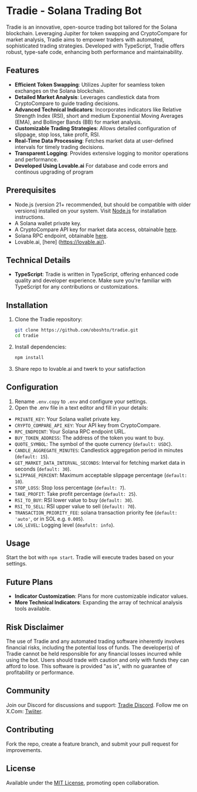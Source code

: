 # Tradie - Solana Trading Bot

Tradie is an innovative, open-source trading bot tailored for the Solana blockchain. Leveraging Jupiter for token swapping and CryptoCompare for market analysis, Tradie aims to empower traders with automated, sophisticated trading strategies. Developed with TypeScript, Tradie offers robust, type-safe code, enhancing both performance and maintainability.

## Features

- **Efficient Token Swapping**: Utilizes Jupiter for seamless token exchanges on the Solana blockchain.
- **Detailed Market Analysis**: Leverages candlestick data from CryptoCompare to guide trading decisions.
- **Advanced Technical Indicators**: Incorporates indicators like Relative Strength Index (RSI), short and medium Exponential Moving Averages (EMA), and Bollinger Bands (BB) for market analysis.
- **Customizable Trading Strategies**: Allows detailed configuration of slippage, stop loss, take profit, RSI.
- **Real-Time Data Processing**: Fetches market data at user-defined intervals for timely trading decisions.
- **Transparent Logging**: Provides extensive logging to monitor operations and performance.
- **Developed Using Lovable.ai** For database and code errors and continous upgrading of program

## Prerequisites

- Node.js (version 21+ recommended, but should be compatible with older versions) installed on your system. Visit [Node.js](https://nodejs.org/) for installation instructions.
- A Solana wallet private key.
- A CryptoCompare API key for market data access, obtainable [here](https://www.cryptocompare.com/cryptopian/api-keys).
- Solana RPC endpoint, obtainable [here](https://quicknodes.com/).
- Lovable.ai, [here] (https://lovable.ai/).

## Technical Details

- **TypeScript**: Tradie is written in TypeScript, offering enhanced code quality and developer experience. Make sure you're familiar with TypeScript for any contributions or customizations.

## Installation

1. Clone the Tradie repository:
   ```bash
   git clone https://github.com/oboshto/tradie.git
   cd tradie
   ```

2. Install dependencies:
   ```bash
   npm install
   ```
3. Share repo to lovable.ai and twerk to your satisfaction

## Configuration

1. Rename `.env.copy` to `.env` and configure your settings.
2. Open the .env file in a text editor and fill in your details:

- `PRIVATE_KEY`: Your Solana wallet private key.
- `CRYPTO_COMPARE_API_KEY`: Your API key from CryptoCompare.
- `RPC_ENDPOINT`: Your Solana RPC endpoint URL.
- `BUY_TOKEN_ADDRESS`: The address of the token you want to buy.
- `QUOTE_SYMBOL`: The symbol of the quote currency (`default: USDC`).
- `CANDLE_AGGREGATE_MINUTES`: Candlestick aggregation period in minutes (`default: 15`).
- `GET_MARKET_DATA_INTERVAL_SECONDS`: Interval for fetching market data in seconds (`default: 30`).
- `SLIPPAGE_PERCENT`: Maximum acceptable slippage percentage (`default: 10`).
- `STOP_LOSS`: Stop loss percentage (`default: 7`).
- `TAKE_PROFIT`: Take profit percentage (`default: 25`).
- `RSI_TO_BUY`: RSI lower value to buy (`default: 30`).
- `RSI_TO_SELL`: RSI upper value to sell (`default: 70`).
- `TRANSACTION_PRIORITY_FEE`: solana transaction priority fee (`default: 'auto'`, or in SOL e.g. `0.005`).
- `LOG_LEVEL`: Logging level (`deafult: info`).

## Usage

Start the bot with `npm start`. Tradie will execute trades based on your settings.

## Future Plans

- **Indicator Customization**: Plans for more customizable indicator values.
- **More Technical Indicators**: Expanding the array of technical analysis tools available.

## Risk Disclaimer

The use of Tradie and any automated trading software inherently involves financial risks, including the potential loss of funds. The developer(s) of Tradie cannot be held responsible for any financial losses incurred while using the bot. Users should trade with caution and only with funds they can afford to lose. This software is provided "as is", with no guarantee of profitability or performance.

## Community

Join our Discord for discussions and support: [Tradie Discord](https://discord.com/users/910114755346305034).
Follow me on X.Com: [Twiiter](https://x.com/SchoolingAgbero).
## Contributing

Fork the repo, create a feature branch, and submit your pull request for improvements.

## License

Available under the [MIT License](LICENSE), promoting open collaboration.